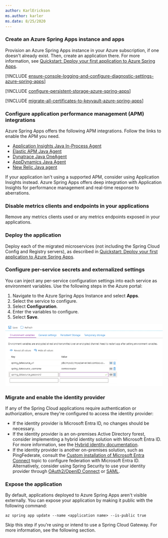 ```yaml
---
author: KarlErickson
ms.author: karler
ms.date: 8/25/2020
---
```


### Create an Azure Spring Apps instance and apps

Provision an Azure Spring Apps instance in your Azure subscription, if one doesn't already exist. Then, create an application there. For more information, see [Quickstart: Deploy your first application to Azure Spring Apps](/azure/spring-apps/quickstart).

[!INCLUDE [ensure-console-logging-and-configure-diagnostic-settings-azure-spring-apps](ensure-console-logging-and-configure-diagnostic-settings-azure-spring-apps.md)]

[!INCLUDE [configure-persistent-storage-azure-spring-apps](configure-persistent-storage-azure-spring-apps.md)]

[!INCLUDE [migrate-all-certificates-to-keyvault-azure-spring-apps](migrate-all-certificates-to-keyvault-azure-spring-apps.md)]

### Configure application performance management (APM) integrations

Azure Spring Apps offers the following APM integrations. Follow the links to enable the APM you need.

- [Application Insights Java In-Process Agent](/azure/spring-apps/how-to-application-insights)
- [Elastic APM Java Agent](/azure/spring-apps/how-to-elastic-apm-java-agent-monitor)
- [Dynatrace Java OneAgent](/azure/spring-apps/how-to-dynatrace-one-agent-monitor)
- [AppDynamics Java Agent](/azure/spring-apps/how-to-appdynamics-java-agent-monitor)
- [New Relic Java agent](/azure/spring-apps/how-to-new-relic-monitor)

If your application isn't using a supported APM, consider using Application Insights instead. Azure Spring Apps offers deep integration with Application Insights for performance management and real-time response to aberrations.

### Disable metrics clients and endpoints in your applications

Remove any metrics clients used or any metrics endpoints exposed in your applications.

### Deploy the application

Deploy each of the migrated microservices (not including the Spring Cloud Config and Registry servers), as described in [Quickstart: Deploy your first application to Azure Spring Apps](/azure/spring-apps/quickstart).

### Configure per-service secrets and externalized settings

You can inject any per-service configuration settings into each service as environment variables. Use the following steps in the Azure portal:

1. Navigate to the Azure Spring Apps Instance and select **Apps**.
1. Select the service to configure.
1. Select **Configuration**.
1. Enter the variables to configure.
1. Select **Save**.

![Spring Cloud App Configuration Settings](../media/migrate-spring-cloud-to-azure-spring-apps/spring-cloud-app-configuration-settings.png)

### Migrate and enable the identity provider

If any of the Spring Cloud applications require authentication or authorization, ensure they're configured to access the identity provider:

* If the identity provider is Microsoft Entra ID, no changes should be necessary.
* If the identity provider is an on-premises Active Directory forest, consider implementing a hybrid identity solution with Microsoft Entra ID. For more information, see the [Hybrid identity documentation](/azure/active-directory/hybrid/).
* If the identity provider is another on-premises solution, such as PingFederate, consult the [Custom installation of Microsoft Entra Connect](/azure/active-directory/hybrid/how-to-connect-install-custom) topic to configure federation with Microsoft Entra ID. Alternatively, consider using Spring Security to use your identity provider through [OAuth2/OpenID Connect](https://docs.spring.io/spring-security/reference/index.html) or [SAML](https://docs.spring.io/spring-security/reference/index.html).

### Expose the application

By default, applications deployed to Azure Spring Apps aren't visible externally. You can expose your application by making it public with the following command:

```azurecli
az spring app update --name <application name> --is-public true
```

Skip this step if you're using or intend to use a Spring Cloud Gateway. For more information, see the following section.
